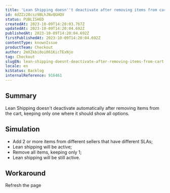 ```yaml
---
title: 'Lean Shipping doesn''t deactivate after removing items from cart'
id: 4dZZz28csz9BLhJNvQGHQV
status: PUBLISHED
createdAt: 2023-10-09T14:20:03.767Z
updatedAt: 2023-10-09T14:20:04.692Z
publishedAt: 2023-10-09T14:20:04.692Z
firstPublishedAt: 2023-10-09T14:20:04.692Z
contentType: knownIssue
productTeam: Checkout
author: 2mXZkbi0oi061KicTExNjo
tag: Checkout
slugEN: lean-shipping-doesnt-deactivate-after-removing-items-from-cart
locale: en
kiStatus: Backlog
internalReference: 916461
---
```


## Summary


Lean Shipping doesn't deactivate automatically after removing items from the cart, keeping only one where it should show all options.


##

## Simulation



- Add 2 or more items from different sellers that have different SLAs;
- Lean shipping will be active;
- Remove all items, keeping only 1;
- Lean shipping will be still active.


##

## Workaround


Refresh the page




